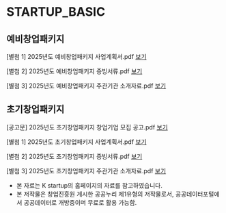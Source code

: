 # STARTUP_BASIC




## 예비창업패키지
[별첨 1] 2025년도 예비창업패키지 사업계획서.pdf [보기](https://ldjwj.github.io/STARTUP_BASIC/01_PreStartup/2025년도_예비창업_사업계획서양식.pdf) 

[별첨 2] 2025년도 예비창업패키지 증빙서류.pdf [보기](https://ldjwj.github.io/STARTUP_BASIC/01_PreStartup/2025년도_예비창업증빙서류제출목록.pdf)

[별첨 3] 2025년도 예비창업패키지 주관기관 소개자료.pdf [보기](https://ldjwj.github.io/STARTUP_BASIC/01_PreStartup/2025년도_예창패키지_주관기관.pdf)

## 초기창업패키지

[공고문] 2025년도 초기창업패키지 창업기업 모집 공고.pdf [보기](https://ldjwj.github.io/STARTUP_BASIC/02_EarlyStartup/01_doc_2025_사업계획서양식.pdf)

[별첨 1] 2025년도 초기창업패키지 사업계획서.pdf [보기](https://ldjwj.github.io/STARTUP_BASIC/02_EarlyStartup/01_doc_2025_사업계획서양식.pdf)

[별첨 2] 2025년도 초기창업패키지 증빙서류.pdf [보기](https://ldjwj.github.io/STARTUP_BASIC/02_EarlyStartup/02_doc_2025_증빙서류.pdf)

[별첨 3] 2025년도 초기창업패키지 주관기관 소개자료.pdf [보기](https://ldjwj.github.io/STARTUP_BASIC/02_EarlyStartup/03_doc_2025_주관기관.pdf)



* 본 자료는 K startup의 홈페이지의 자료를 참고하였습니다.
* 본 저작물은 창업진흥원 게시한 공공누리 제1유형의 저작물로서, 공공데이터포털에서 공공데이터로 개방중이며 무료로 활용 가능함.
 

